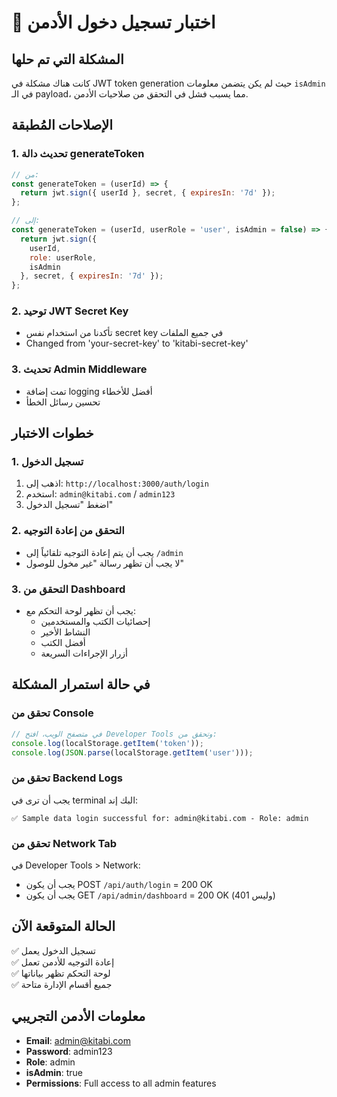 # 🧪 اختبار تسجيل دخول الأدمن

## المشكلة التي تم حلها
كانت هناك مشكلة في JWT token generation حيث لم يكن يتضمن معلومات `isAdmin` في الـ payload، مما يسبب فشل في التحقق من صلاحيات الأدمن.

## الإصلاحات المُطبقة

### 1. تحديث دالة generateToken
```javascript
// من:
const generateToken = (userId) => {
  return jwt.sign({ userId }, secret, { expiresIn: '7d' });
};

// إلى:
const generateToken = (userId, userRole = 'user', isAdmin = false) => {
  return jwt.sign({ 
    userId, 
    role: userRole, 
    isAdmin 
  }, secret, { expiresIn: '7d' });
};
```

### 2. توحيد JWT Secret Key
- تأكدنا من استخدام نفس secret key في جميع الملفات
- Changed from 'your-secret-key' to 'kitabi-secret-key'

### 3. تحديث Admin Middleware
- تمت إضافة logging أفضل للأخطاء
- تحسين رسائل الخطأ

## خطوات الاختبار

### 1. تسجيل الدخول
1. اذهب إلى: `http://localhost:3000/auth/login`
2. استخدم: `admin@kitabi.com` / `admin123`
3. اضغط "تسجيل الدخول"

### 2. التحقق من إعادة التوجيه
- يجب أن يتم إعادة التوجيه تلقائياً إلى `/admin`
- لا يجب أن تظهر رسالة "غير مخول للوصول"

### 3. التحقق من Dashboard
- يجب أن تظهر لوحة التحكم مع:
  - إحصائيات الكتب والمستخدمين
  - النشاط الأخير
  - أفضل الكتب
  - أزرار الإجراءات السريعة

## في حالة استمرار المشكلة

### تحقق من Console
```javascript
// في متصفح الويب، افتح Developer Tools وتحقق من:
console.log(localStorage.getItem('token'));
console.log(JSON.parse(localStorage.getItem('user')));
```

### تحقق من Backend Logs
يجب أن ترى في terminal البك إند:
```
✅ Sample data login successful for: admin@kitabi.com - Role: admin
```

### تحقق من Network Tab
في Developer Tools > Network:
- يجب أن يكون POST `/api/auth/login` = 200 OK
- يجب أن يكون GET `/api/admin/dashboard` = 200 OK (وليس 401)

## الحالة المتوقعة الآن
✅ تسجيل الدخول يعمل  
✅ إعادة التوجيه للأدمن تعمل  
✅ لوحة التحكم تظهر بياناتها  
✅ جميع أقسام الإدارة متاحة  

## معلومات الأدمن التجريبي
- **Email**: admin@kitabi.com
- **Password**: admin123
- **Role**: admin
- **isAdmin**: true
- **Permissions**: Full access to all admin features

